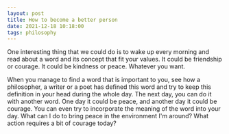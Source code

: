 ```yaml
---
layout: post
title: How to become a better person
date: 2021-12-18 10:18:00
tags: philosophy
---
```


One interesting thing that we could do is to wake up every morning and read about a word and its concept that fit your values. It could be friendship or courage. It could be kindness or peace. Whatever you want.

When you manage to find a word that is important to you, see how a philosopher, a writer or a poet has defined this word and try to keep this definition in your head during the whole day. The next day, you can do it with another word. One day it could be peace, and another day it could be courage. You can even try to incorporate the meaning of the word into your day. What can I do to bring peace in the environment I'm around? What action requires a bit of courage today?
